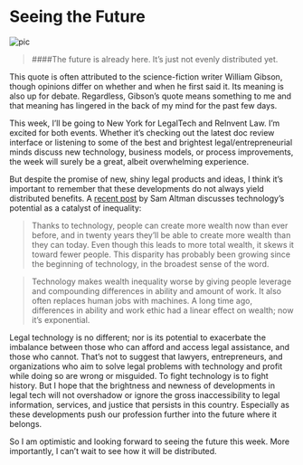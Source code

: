 Seeing the Future
==================

![pic](http://upload.wikimedia.org/wikipedia/commons/5/52/New_York_Midtown_Skyline_at_night_-_Jan_2006_edit1.jpg)

> ####The future is already here. It’s just not evenly distributed yet.

This quote is often attributed to the science-fiction writer William Gibson, though opinions differ on whether and when he first said it. Its meaning is also up for debate. Regardless, Gibson’s quote means something to me and that meaning has lingered in the back of my mind for the past few days.

This week, I’ll be going to New York for LegalTech and ReInvent Law. I’m excited for both events. Whether it’s checking out the latest doc review interface or listening to some of the best and brightest legal/entrepreneurial minds discuss new technology, business models, or process improvements, the week will surely be a great, albeit overwhelming experience.

But despite the promise of new, shiny legal products and ideas, I think it’s important to remember that these developments do not always yield distributed benefits. A [recent post](http://blog.samaltman.com/technology-and-wealth-inequality) by Sam Altman discusses technology’s potential as a catalyst of inequality:

> Thanks to technology, people can create more wealth now than ever before, and in twenty years they’ll be able to create more wealth than they can today.  Even though this leads to more total wealth, it skews it toward fewer people.  This disparity has probably been growing since the beginning of technology, in the broadest sense of the word.

> Technology makes wealth inequality worse by giving people leverage and compounding differences in ability and amount of work.  It also often replaces human jobs with machines.  A long time ago, differences in ability and work ethic had a linear effect on wealth; now it’s exponential.

Legal technology is no different; nor is its potential to exacerbate the imbalance between those who can afford and access legal assistance, and those who cannot. That’s not to suggest that lawyers, entrepreneurs, and organizations who aim to solve legal problems with technology and profit while doing so are wrong or misguided. To fight technology is to fight history. But I hope that the brightness and newness of developments in legal tech will not overshadow or ignore the gross inaccessibility to legal information, services, and justice that persists in this country. Especially as these developments push our profession further into the future where it belongs.

So I am optimistic and looking forward to seeing the future this week. More importantly, I can’t wait to see how it will be distributed.
